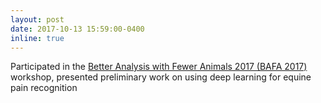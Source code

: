 ```yaml
---
layout: post
date: 2017-10-13 15:59:00-0400
inline: true
---
```


Participated in the <a href="https://bafa2017.github.io/" target="blank">Better Analysis with Fewer Animals 2017 (BAFA 2017)</a> workshop, presented preliminary work on using deep learning for equine pain recognition

